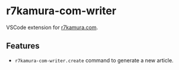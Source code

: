 # r7kamura-com-writer

VSCode extension for [r7kamura.com](https://r7kamura.com/).

## Features

- `r7kamura-com-writer.create` command to generate a new article.
